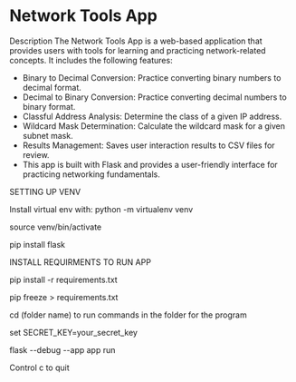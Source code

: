 # Network Tools App

Description
The Network Tools App is a web-based application that provides users with tools for learning and practicing network-related concepts. It includes the following features:

- Binary to Decimal Conversion: Practice converting binary numbers to decimal format.
- Decimal to Binary Conversion: Practice converting decimal numbers to binary format.
- Classful Address Analysis: Determine the class of a given IP address.
- Wildcard Mask Determination: Calculate the wildcard mask for a given subnet mask.
- Results Management: Saves user interaction results to CSV files for review.
- This app is built with Flask and provides a user-friendly interface for practicing networking fundamentals.

SETTING UP VENV

Install virtual env with: python -m virtualenv venv

source venv/bin/activate

pip install flask

INSTALL REQUIRMENTS TO RUN APP

pip install -r requirements.txt

pip freeze > requirements.txt


cd (folder name) to run commands in the folder for the program

set SECRET_KEY=your_secret_key

flask --debug --app app run



Control c to quit